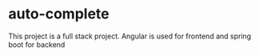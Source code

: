 # auto-complete
This project is a full stack project. Angular is used for frontend and spring boot for backend
